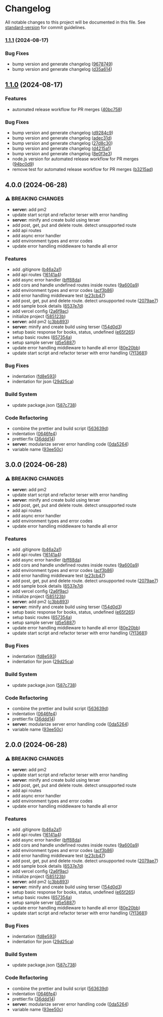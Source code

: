 # Changelog

All notable changes to this project will be documented in this file. See [standard-version](https://github.com/conventional-changelog/standard-version) for commit guidelines.

### [1.1.1](https://github.com/montasim/node-express-boilerplate/compare/v1.1.0...v1.1.1) (2024-08-17)

### Bug Fixes

-   bump version and generate changelog ([9678749](https://github.com/montasim/node-express-boilerplate/commit/9678749afaca21a9bc5deddfca86278ea2aebd5e))
-   bump version and generate changelog ([d35a614](https://github.com/montasim/node-express-boilerplate/commit/d35a614bd844b701a591db5778ce3e0ce09e4ba4))

## [1.1.0](https://github.com/montasim/node-express-boilerplate/compare/v1.0.0...v1.1.0) (2024-08-17)

### Features

-   automated release workflow for PR merges ([40bc758](https://github.com/montasim/node-express-boilerplate/commit/40bc7588701349bd55a7e4f41b395b3ebb2f0a0e))

### Bug Fixes

-   bump version and generate changelog ([d9284c9](https://github.com/montasim/node-express-boilerplate/commit/d9284c94d93573c9ccc39f8a928c91b66eeb6e97))
-   bump version and generate changelog ([adec31d](https://github.com/montasim/node-express-boilerplate/commit/adec31d3bc36441aac425c3eca19a1c60c9d3779))
-   bump version and generate changelog ([27d8c30](https://github.com/montasim/node-express-boilerplate/commit/27d8c3010c3d6b5b53757fbe0572bea4efd3eb57))
-   bump version and generate changelog ([d4215a1](https://github.com/montasim/node-express-boilerplate/commit/d4215a176a11643aba4989a2eb8e479a05a4b049))
-   bump version and generate changelog ([8e0f3e3](https://github.com/montasim/node-express-boilerplate/commit/8e0f3e308cc66b49ffa54ed71bbc3e7a080a9d1a))
-   node.js version for automated release workflow for PR merges ([94bc0d9](https://github.com/montasim/node-express-boilerplate/commit/94bc0d999c6487840fd83fdd1c6b9b7198a6f549))
-   remove test for automated release workflow for PR merges ([b3215ad](https://github.com/montasim/node-express-boilerplate/commit/b3215adda9a50efb8a0b46aace676b27757d6cd4))

## 4.0.0 (2024-06-28)

### ⚠ BREAKING CHANGES

-   **server:** add pm2
-   update start script and refactor terser with error handling
-   **server:** minify and create build using terser
-   add post, get, put and delete route. detect unsupported route
-   add api routes
-   add async error handler
-   add environment types and error codes
-   update error handling middleware to handle all error

### Features

-   add .gitignore ([b46a2a1](https://github.com/montasim/library-management-system-server/commit/b46a2a163af86dcca9e2640b4c124b2996a2f946))
-   add api routes ([16141a4](https://github.com/montasim/library-management-system-server/commit/16141a4b45e9c1664d265ed865acd0aadfaa4a63))
-   add async error handler ([bff88da](https://github.com/montasim/library-management-system-server/commit/bff88daa48f6b0368efa588ca62377a90cd3cb89))
-   add cors and handle undefined routes inside routes ([9a600a9](https://github.com/montasim/library-management-system-server/commit/9a600a962cc969990b42633ae29308054f1c5ef9))
-   add environment types and error codes ([acf3b86](https://github.com/montasim/library-management-system-server/commit/acf3b861c3c82d9360e32927e57fc4efe3ee95b2))
-   add error handling middleware test ([e23cb47](https://github.com/montasim/library-management-system-server/commit/e23cb47d0aff73fc1ddb21f2ec2fa1fc6c0291b0))
-   add post, get, put and delete route. detect unsupported route ([2079ae7](https://github.com/montasim/library-management-system-server/commit/2079ae73742089caad8eabb6d9881c38ca14d16b))
-   add sample book details ([6537e7d](https://github.com/montasim/library-management-system-server/commit/6537e7dd757e56d363e45dadc0570243166ea7c7))
-   add vercel config ([2a6f9ac](https://github.com/montasim/library-management-system-server/commit/2a6f9acc75212a38190cc77a765893893dd9af17))
-   initialize project ([585123b](https://github.com/montasim/library-management-system-server/commit/585123bb239de663f932a06bfa4bc97236312e53))
-   **server:** add pm2 ([c3bb893](https://github.com/montasim/library-management-system-server/commit/c3bb89394c434ba8aceae8519708604340a16cbb))
-   **server:** minify and create build using terser ([154d0d3](https://github.com/montasim/library-management-system-server/commit/154d0d3af8daee6ac93d73bb18164e3ae82fda94))
-   setup basic response for books, status, undefined ([e65f265](https://github.com/montasim/library-management-system-server/commit/e65f2651b2453eb7c89b78b62adfccef7c5b8594))
-   setup basic routes ([657354a](https://github.com/montasim/library-management-system-server/commit/657354a8bef730739198d88c0b788e726b0ff3b4))
-   setup sample server ([d5e5887](https://github.com/montasim/library-management-system-server/commit/d5e58871fc52d50e57630d7c26ec413f5c176cff))
-   update error handling middleware to handle all error ([80e20bb](https://github.com/montasim/library-management-system-server/commit/80e20bbdf55aff42240deedca9917439c94c3f77))
-   update start script and refactor terser with error handling ([7f13681](https://github.com/montasim/library-management-system-server/commit/7f1368116711d18296ad52ab0349e86d2d65f1b9))

### Bug Fixes

-   indentation ([fd8e593](https://github.com/montasim/library-management-system-server/commit/fd8e5930da448653070da1c413470b9ac97255ec))
-   indentation for json ([29d25ca](https://github.com/montasim/library-management-system-server/commit/29d25ca6ccc9c2de10a2399f694e8a83286eab3e))

### Build System

-   update package.json ([587c738](https://github.com/montasim/library-management-system-server/commit/587c738204644dc77f3c62f1778d03b804d6b909))

### Code Refactoring

-   combine the prettier and build script ([563639d](https://github.com/montasim/library-management-system-server/commit/563639ddd67044e4ce0087283c69ea0370b7b8f2))
-   indentation ([0646fe4](https://github.com/montasim/library-management-system-server/commit/0646fe412038760abc9845317dffe40f1f0511ff))
-   prettier:fix ([36ddd14](https://github.com/montasim/library-management-system-server/commit/36ddd14734897b63827867201980e96d516e4e11))
-   **server:** modularize server error handling code ([0da5264](https://github.com/montasim/library-management-system-server/commit/0da5264fa8551d514e260ba1d3b2812d4d7676fc))
-   variable name ([93ee50c](https://github.com/montasim/library-management-system-server/commit/93ee50c428f82a92dffe58b06d776ae42677e5cd))

## 3.0.0 (2024-06-28)

### ⚠ BREAKING CHANGES

-   **server:** add pm2
-   update start script and refactor terser with error handling
-   **server:** minify and create build using terser
-   add post, get, put and delete route. detect unsupported route
-   add api routes
-   add async error handler
-   add environment types and error codes
-   update error handling middleware to handle all error

### Features

-   add .gitignore ([b46a2a1](https://github.com/montasim/library-management-system-server/commit/b46a2a163af86dcca9e2640b4c124b2996a2f946))
-   add api routes ([16141a4](https://github.com/montasim/library-management-system-server/commit/16141a4b45e9c1664d265ed865acd0aadfaa4a63))
-   add async error handler ([bff88da](https://github.com/montasim/library-management-system-server/commit/bff88daa48f6b0368efa588ca62377a90cd3cb89))
-   add cors and handle undefined routes inside routes ([9a600a9](https://github.com/montasim/library-management-system-server/commit/9a600a962cc969990b42633ae29308054f1c5ef9))
-   add environment types and error codes ([acf3b86](https://github.com/montasim/library-management-system-server/commit/acf3b861c3c82d9360e32927e57fc4efe3ee95b2))
-   add error handling middleware test ([e23cb47](https://github.com/montasim/library-management-system-server/commit/e23cb47d0aff73fc1ddb21f2ec2fa1fc6c0291b0))
-   add post, get, put and delete route. detect unsupported route ([2079ae7](https://github.com/montasim/library-management-system-server/commit/2079ae73742089caad8eabb6d9881c38ca14d16b))
-   add sample book details ([6537e7d](https://github.com/montasim/library-management-system-server/commit/6537e7dd757e56d363e45dadc0570243166ea7c7))
-   add vercel config ([2a6f9ac](https://github.com/montasim/library-management-system-server/commit/2a6f9acc75212a38190cc77a765893893dd9af17))
-   initialize project ([585123b](https://github.com/montasim/library-management-system-server/commit/585123bb239de663f932a06bfa4bc97236312e53))
-   **server:** add pm2 ([c3bb893](https://github.com/montasim/library-management-system-server/commit/c3bb89394c434ba8aceae8519708604340a16cbb))
-   **server:** minify and create build using terser ([154d0d3](https://github.com/montasim/library-management-system-server/commit/154d0d3af8daee6ac93d73bb18164e3ae82fda94))
-   setup basic response for books, status, undefined ([e65f265](https://github.com/montasim/library-management-system-server/commit/e65f2651b2453eb7c89b78b62adfccef7c5b8594))
-   setup basic routes ([657354a](https://github.com/montasim/library-management-system-server/commit/657354a8bef730739198d88c0b788e726b0ff3b4))
-   setup sample server ([d5e5887](https://github.com/montasim/library-management-system-server/commit/d5e58871fc52d50e57630d7c26ec413f5c176cff))
-   update error handling middleware to handle all error ([80e20bb](https://github.com/montasim/library-management-system-server/commit/80e20bbdf55aff42240deedca9917439c94c3f77))
-   update start script and refactor terser with error handling ([7f13681](https://github.com/montasim/library-management-system-server/commit/7f1368116711d18296ad52ab0349e86d2d65f1b9))

### Bug Fixes

-   indentation ([fd8e593](https://github.com/montasim/library-management-system-server/commit/fd8e5930da448653070da1c413470b9ac97255ec))
-   indentation for json ([29d25ca](https://github.com/montasim/library-management-system-server/commit/29d25ca6ccc9c2de10a2399f694e8a83286eab3e))

### Build System

-   update package.json ([587c738](https://github.com/montasim/library-management-system-server/commit/587c738204644dc77f3c62f1778d03b804d6b909))

### Code Refactoring

-   combine the prettier and build script ([563639d](https://github.com/montasim/library-management-system-server/commit/563639ddd67044e4ce0087283c69ea0370b7b8f2))
-   indentation ([0646fe4](https://github.com/montasim/library-management-system-server/commit/0646fe412038760abc9845317dffe40f1f0511ff))
-   prettier:fix ([36ddd14](https://github.com/montasim/library-management-system-server/commit/36ddd14734897b63827867201980e96d516e4e11))
-   **server:** modularize server error handling code ([0da5264](https://github.com/montasim/library-management-system-server/commit/0da5264fa8551d514e260ba1d3b2812d4d7676fc))
-   variable name ([93ee50c](https://github.com/montasim/library-management-system-server/commit/93ee50c428f82a92dffe58b06d776ae42677e5cd))

## 2.0.0 (2024-06-28)

### ⚠ BREAKING CHANGES

-   **server:** add pm2
-   update start script and refactor terser with error handling
-   **server:** minify and create build using terser
-   add post, get, put and delete route. detect unsupported route
-   add api routes
-   add async error handler
-   add environment types and error codes
-   update error handling middleware to handle all error

### Features

-   add .gitignore ([b46a2a1](https://github.com/montasim/library-management-system-server/commit/b46a2a163af86dcca9e2640b4c124b2996a2f946))
-   add api routes ([16141a4](https://github.com/montasim/library-management-system-server/commit/16141a4b45e9c1664d265ed865acd0aadfaa4a63))
-   add async error handler ([bff88da](https://github.com/montasim/library-management-system-server/commit/bff88daa48f6b0368efa588ca62377a90cd3cb89))
-   add cors and handle undefined routes inside routes ([9a600a9](https://github.com/montasim/library-management-system-server/commit/9a600a962cc969990b42633ae29308054f1c5ef9))
-   add environment types and error codes ([acf3b86](https://github.com/montasim/library-management-system-server/commit/acf3b861c3c82d9360e32927e57fc4efe3ee95b2))
-   add error handling middleware test ([e23cb47](https://github.com/montasim/library-management-system-server/commit/e23cb47d0aff73fc1ddb21f2ec2fa1fc6c0291b0))
-   add post, get, put and delete route. detect unsupported route ([2079ae7](https://github.com/montasim/library-management-system-server/commit/2079ae73742089caad8eabb6d9881c38ca14d16b))
-   add sample book details ([6537e7d](https://github.com/montasim/library-management-system-server/commit/6537e7dd757e56d363e45dadc0570243166ea7c7))
-   add vercel config ([2a6f9ac](https://github.com/montasim/library-management-system-server/commit/2a6f9acc75212a38190cc77a765893893dd9af17))
-   initialize project ([585123b](https://github.com/montasim/library-management-system-server/commit/585123bb239de663f932a06bfa4bc97236312e53))
-   **server:** add pm2 ([c3bb893](https://github.com/montasim/library-management-system-server/commit/c3bb89394c434ba8aceae8519708604340a16cbb))
-   **server:** minify and create build using terser ([154d0d3](https://github.com/montasim/library-management-system-server/commit/154d0d3af8daee6ac93d73bb18164e3ae82fda94))
-   setup basic response for books, status, undefined ([e65f265](https://github.com/montasim/library-management-system-server/commit/e65f2651b2453eb7c89b78b62adfccef7c5b8594))
-   setup basic routes ([657354a](https://github.com/montasim/library-management-system-server/commit/657354a8bef730739198d88c0b788e726b0ff3b4))
-   setup sample server ([d5e5887](https://github.com/montasim/library-management-system-server/commit/d5e58871fc52d50e57630d7c26ec413f5c176cff))
-   update error handling middleware to handle all error ([80e20bb](https://github.com/montasim/library-management-system-server/commit/80e20bbdf55aff42240deedca9917439c94c3f77))
-   update start script and refactor terser with error handling ([7f13681](https://github.com/montasim/library-management-system-server/commit/7f1368116711d18296ad52ab0349e86d2d65f1b9))

### Bug Fixes

-   indentation ([fd8e593](https://github.com/montasim/library-management-system-server/commit/fd8e5930da448653070da1c413470b9ac97255ec))
-   indentation for json ([29d25ca](https://github.com/montasim/library-management-system-server/commit/29d25ca6ccc9c2de10a2399f694e8a83286eab3e))

### Build System

-   update package.json ([587c738](https://github.com/montasim/library-management-system-server/commit/587c738204644dc77f3c62f1778d03b804d6b909))

### Code Refactoring

-   combine the prettier and build script ([563639d](https://github.com/montasim/library-management-system-server/commit/563639ddd67044e4ce0087283c69ea0370b7b8f2))
-   indentation ([0646fe4](https://github.com/montasim/library-management-system-server/commit/0646fe412038760abc9845317dffe40f1f0511ff))
-   prettier:fix ([36ddd14](https://github.com/montasim/library-management-system-server/commit/36ddd14734897b63827867201980e96d516e4e11))
-   **server:** modularize server error handling code ([0da5264](https://github.com/montasim/library-management-system-server/commit/0da5264fa8551d514e260ba1d3b2812d4d7676fc))
-   variable name ([93ee50c](https://github.com/montasim/library-management-system-server/commit/93ee50c428f82a92dffe58b06d776ae42677e5cd))
